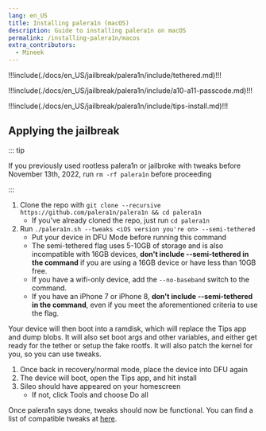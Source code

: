 ```yaml
---
lang: en_US
title: Installing palera1n (macOS)
description: Guide to installing palera1n on macOS
permalink: /installing-palera1n/macos
extra_contributors:
  - Mineek
---
```


!!!include(./docs/en_US/jailbreak/palera1n/include/tethered.md)!!!

!!!include(./docs/en_US/jailbreak/palera1n/include/a10-a11-passcode.md)!!!

!!!include(./docs/en_US/jailbreak/palera1n/include/tips-install.md)!!!

## Applying the jailbreak

::: tip

If you previously used rootless palera1n or jailbroke with tweaks before November 13th, 2022, run `rm -rf palera1n` before proceeding

:::

1. Clone the repo with `git clone --recursive https://github.com/palera1n/palera1n && cd palera1n`
    - If you've already cloned the repo, just run `cd palera1n`
1. Run `./palera1n.sh --tweaks <iOS version you're on> --semi-tethered`
    - Put your device in DFU Mode before running this command
    - The semi-tethered flag uses 5-10GB of storage and is also incompatible with 16GB devices, **don't include --semi-tethered in the command** if you are using a 16GB device or have less than 10GB free.
    - If you have a wifi-only device, add the `--no-baseband` switch to the command.
    - If you have an iPhone 7 or iPhone 8, **don't include --semi-tethered in the command**, even if you meet the aforementioned criteria to use the flag.

Your device will then boot into a ramdisk, which will replace the Tips app and dump blobs. It will also set boot args and other variables, and either get ready for the tether or setup the fake rootfs. It will also patch the kernel for you, so you can use tweaks.

1. Once back in recovery/normal mode, place the device into DFU again
1. The device will boot, open the Tips app, and hit install
1. Sileo should have appeared on your homescreen
    - If not, click Tools and choose Do all

Once palera1n says done, tweaks should now be functional. You can find a list of compatible tweaks at [here](https://github.com/itsnebulalol/ios15-tweaks).
